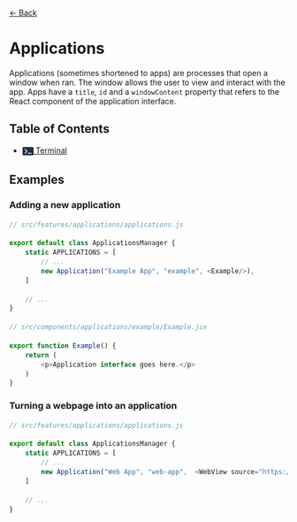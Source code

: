 [← Back](../README.md)

# Applications

Applications (sometimes shortened to apps) are processes that open a window when ran. The window allows the user to view and interact with the app. Apps have a `title`, `id` and a `windowContent` property that refers to the React component of the application interface.

## Table of Contents

- [<img src="../../../public/media/applications/icons/terminal.svg" width=20 height=20 style="vertical-align: middle; background: none;"/> Terminal](./terminal/README.md)

## Examples

### Adding a new application

```js
// src/features/applications/applications.js

export default class ApplicationsManager {
	static APPLICATIONS = [
		// ...
		new Application("Example App", "example", <Example/>),
	]

	// ...
}

// src/components/applications/example/Example.jsx

export function Example() {
	return (
		<p>Application interface goes here.</p>
	)
}
```

### Turning a webpage into an application

```js
// src/features/applications/applications.js

export default class ApplicationsManager {
	static APPLICATIONS = [
		// ...
		new Application("Web App", "web-app",  <WebView source="https://prozilla.dev/"/>),
	]

	// ...
}
```